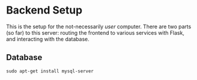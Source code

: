 # Backend Setup

This is the setup for the not-necessarily _user_ computer. There are two parts (so far) to this server: routing the frontend to various services with Flask, and interacting with the database.

## Database
```
sudo apt-get install mysql-server
```

